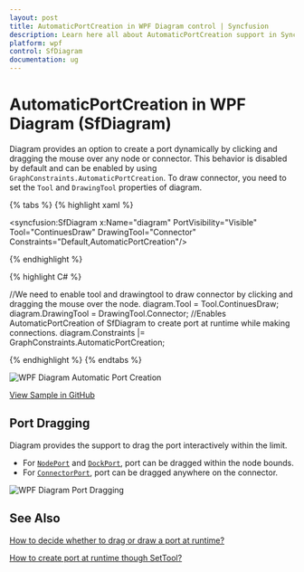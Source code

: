 ```yaml
---
layout: post
title: AutomaticPortCreation in WPF Diagram control | Syncfusion
description: Learn here all about AutomaticPortCreation support in Syncfusion WPF Diagram (SfDiagram) control and more.
platform: wpf
control: SfDiagram
documentation: ug
---
```


# AutomaticPortCreation in WPF Diagram (SfDiagram)

Diagram provides an option to create a port dynamically by clicking and dragging the mouse over any node or connector. This behavior is disabled by default and can be enabled by using `GraphConstraints.AutomaticPortCreation`. To draw connector, you need to set the `Tool` and `DrawingTool` properties of diagram.

{% tabs %}
{% highlight xaml %}

<!--Enables AutomaticPortCreation of SfDiagram to create port at runtime while making connections.-->
<syncfusion:SfDiagram x:Name="diagram" PortVisibility="Visible" 
                      Tool="ContinuesDraw" DrawingTool="Connector" 
                      Constraints="Default,AutomaticPortCreation"/>

{% endhighlight %}

{% highlight C# %}

//We need to enable tool and drawingtool to draw connector by clicking and dragging the mouse over the node.
diagram.Tool = Tool.ContinuesDraw;
diagram.DrawingTool = DrawingTool.Connector;
//Enables AutomaticPortCreation of SfDiagram to create port at runtime while making connections.
diagram.Constraints |= GraphConstraints.AutomaticPortCreation;

{% endhighlight %}
{% endtabs %}

![WPF Diagram Automatic Port Creation](Port_images/wpf-diagram-automatic-port-creation.gif)

[View Sample in GitHub](https://github.com/SyncfusionExamples/WPF-Diagram-Examples/tree/master/Samples/Port/AutomaticPortCreation)

## Port Dragging

 Diagram provides the support to drag the port interactively within the limit.

* For [`NodePort`](https://help.syncfusion.com/cr/wpf/Syncfusion.UI.Xaml.Diagram.NodePort.html) and [`DockPort`](https://help.syncfusion.com/cr/wpf/Syncfusion.UI.Xaml.Diagram.DockPort.html), port can be dragged within the node bounds.
* For [`ConnectorPort`](https://help.syncfusion.com/cr/wpf/Syncfusion.UI.Xaml.Diagram.ConnectorPort.html), port can be dragged anywhere on the connector.
 
 ![WPF Diagram Port Dragging](Port_images/wpf-port-dragging.gif)

## See Also

[How to decide whether to drag or draw a port at runtime?](https://www.syncfusion.com/kb/9622/how-to-decide-whether-to-drag-or-draw-a-connection-on-port-at-runtime)

[How to create port at runtime though SetTool?](https://www.syncfusion.com/kb/11446/how-to-create-port-at-runtime-through-set-tool-in-wpf-diagram-sfdiagram)